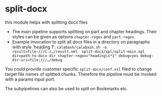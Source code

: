 # split-docx
this module helps with splitting docx files

* The main pipeline supports splitting on part and chapter headings. Their styles can be given as options `chapter-regex` and `part-regex`.
* Example invocation to split all docx files in a directory on paragraphs with style 'heading 1':
  `calabash/calabash.sh -o result=file:///C:/…/result.xml  split-docx/xpl/split-main.xpl dir=path-to-docx-dir chapter-regex="heading\s*1" debug=yes debug-dir-uri=file:///…/debug`

You could provide customer specific `split-docx/conf.xsl` filed to change target file names of splitted chunks. Therefore the pipeline must be invoked with a params input port.

The subpipelines can also be used to split on Bookmarks etc.
